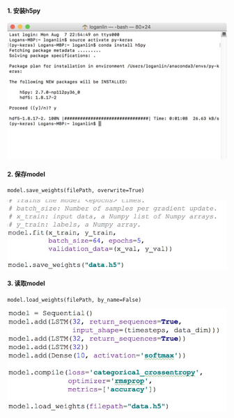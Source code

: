 #### 1. 安装h5py

![Show Image 1](/pictures/pic1.jpeg)

#### 2. 保存model

`model.save_weights(filePath, overwrite=True)`

![Show Image 2](/pictures/pic2.jpeg)

#### 3. 读取model

`model.load_weights(filePath, by_name=False)`

![Show Image 3](/pictures/pic3.jpeg)

